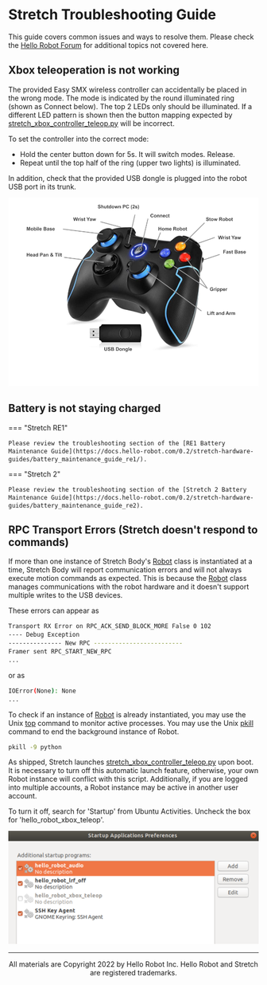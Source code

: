 # Stretch Troubleshooting Guide

This guide covers common issues and ways to resolve them. Please check the [Hello Robot Forum](https://forum.hello-robot.com) for additional topics not covered here.

## Xbox teleoperation is not working 

The provided Easy SMX wireless controller can accidentally be placed in the wrong mode. The mode is indicated by the round illuminated ring (shown as Connect below). The top 2 LEDs only should be illuminated. If a different LED pattern is shown then the button mapping expected by [stretch_xbox_controller_teleop.py](https://github.com/hello-robot/stretch_body/blob/master/tools/bin/stretch_xbox_controller_teleop.py) will be incorrect.

To set the controller into the correct mode:

- Hold the center button down for 5s. It will switch modes. Release.
- Repeat until the top half of the ring (upper two lights) is illuminated.

In addition, check that the provided USB dongle is plugged into the robot USB port in its trunk.

![](./images/xbox.png)

## Battery is not staying charged

=== "Stretch RE1"

    Please review the troubleshooting section of the [RE1 Battery Maintenance Guide](https://docs.hello-robot.com/0.2/stretch-hardware-guides/battery_maintenance_guide_re1/).

=== "Stretch 2"

    Please review the troubleshooting section of the [Stretch 2 Battery Maintenance Guide](https://docs.hello-robot.com/0.2/stretch-hardware-guides/battery_maintenance_guide_re2).

## RPC Transport Errors (Stretch doesn't respond to commands)

If more than one instance of Stretch Body's [Robot](https://github.com/hello-robot/stretch_body/blob/master/body/stretch_body/robot.py) class is instantiated at a time, Stretch Body will report communication errors and will not always execute motion commands as expected. This is because the [Robot](https://github.com/hello-robot/stretch_body/blob/master/body/stretch_body/robot.py) class manages communications with the robot hardware and it doesn't support multiple writes to the USB devices.

These errors can appear as

```{.bash .no-copy}
Transport RX Error on RPC_ACK_SEND_BLOCK_MORE False 0 102
---- Debug Exception
--------------- New RPC -------------------------
Framer sent RPC_START_NEW_RPC
...
```

or as

```{.bash .no-copy}
IOError(None): None
...
```

To check if an instance of [Robot](https://github.com/hello-robot/stretch_body/blob/master/body/stretch_body/robot.py) is already instantiated, you may use the Unix [top](https://www.unixtutorial.org/commands/top) command to monitor active processes. You may use the Unix [pkill](https://linuxize.com/post/pkill-command-in-linux/) command to end the background instance of Robot.

```{.bash .shell-prompt}
pkill -9 python
```

As shipped, Stretch launches [stretch_xbox_controller_teleop.py](https://github.com/hello-robot/stretch_body/blob/master/tools/bin/stretch_xbox_controller_teleop.py) upon boot. It is necessary to turn off this automatic launch feature, otherwise, your own Robot instance will conflict with this script. Additionally, if you are logged into multiple accounts, a Robot instance may be active in another user account.

To turn it off, search for 'Startup' from Ubuntu Activities. Uncheck the box for 'hello_robot_xbox_teleop'.

![](./images/xbox_off_rs.png)

------
<div align="center"> All materials are Copyright 2022 by Hello Robot Inc. Hello Robot and Stretch are registered trademarks.</div>